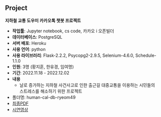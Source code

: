 ## Project

 **지하철 교통 도우미 카카오톡 챗봇 프로젝트**  
- **작업툴**: Jupyter notebook, cs code, 카카오 i 오픈빌더
- **데이터베이스**: PostgreSQL
- **서버 배포**: Heroku
- **사용 언어**: python
- **사용 라이브러리**: Flask-2.2.2, Psycopg2-2.9.5, Selenium-4.6.0, Schedule-1.1.0
- **인원**: 3명 (황지훈, 한유경, 임여명)    
- **기간**: 2022.11.18 - 2022.12.02  
- **내용**
  - 날로 증가하는 지하철 사건사고로 인한 출근길 대중교통을 이용하는 시민들의 스트레스를 해소하기 위한 프로젝트
- 폴더명: human-cal-db-ryeom49
- [최종PDF](https://github.com/ryeomyoung2/human-cal-db-ryeom49/blob/main/%EC%A7%80%ED%95%98%EC%B2%A0%20%EA%B5%90%ED%86%B5%20%EB%8F%84%EC%9A%B0%EB%AF%B8%20%EC%B1%97%EB%B4%87%20%ED%94%84%EB%A1%9C%EC%A0%9D%ED%8A%B8.pdf)
- [시연영상](https://www.youtube.com/watch?v=TVT5QuFyewY&t=4s)

  
